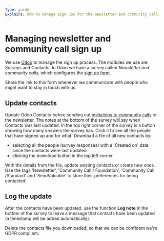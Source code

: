 ```yaml
---
Type: guide
Explains: how to manage sign ups for the newsletter and community calls
---
```


# Managing newsletter and community call sign up

We use [Odoo](../tool-management/odoo.md) to manage the sign up process. The modules we use are Surveys and Contacts. In Odoo we have a survey called *Newsletter and community calls*, which configures the [sign up form](https://odoo.publiccode.net/survey/start/594b9243-c7e5-4bc1-8714-35137c971842).

Share the link to this form whenever we communicate with people who might want to stay in touch with us.

## Update contacts

Update Odoo Contacts before sending out [invitations to community calls](../standard-maintenance/preparing-community-call.md) or the newsletter. The notes at the bottom of the survey will say when Contacts was last updated. In the top right corner of the survey is a button showing how many answers the survey has. Click it to see all the people that have signed up and for what. Download a file of all new contacts by:

* selecting all the people (survey responses) with a 'Created on' date since the contacts were last updated
* clicking the download button in the top left corner

With the details from the file, update existing contacts or create new ones. Use the tags 'Newsletter', 'Community Call / Foundation', 'Community Call /Standard' and 'SendValuable' to store their preferences for being contacted.

## Log the update

After the contacts have been updated, use the function **Log note** in the bottom of the survey to leave a message that contacts have been updated (a timestamp will be added automatically).

Delete the contacts file you downloaded, so that we can be confident we're GDPR compliant.
